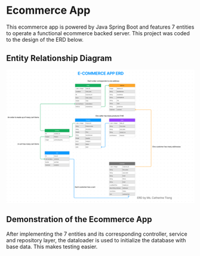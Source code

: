# Ecommerce App
This ecommerce app is powered by Java Spring Boot and features 7 entities to operate a functional ecommerce backed server. This project was coded to the design of the ERD below.

Entity Relationship Diagram
---------------------------
![alt text](image.png)


Demonstration of the Ecommerce App
----------------------------

After implementing the 7 entities and its corresponding controller, service and repository layer, the dataloader is used to initialize the database with base data. This makes testing easier.

